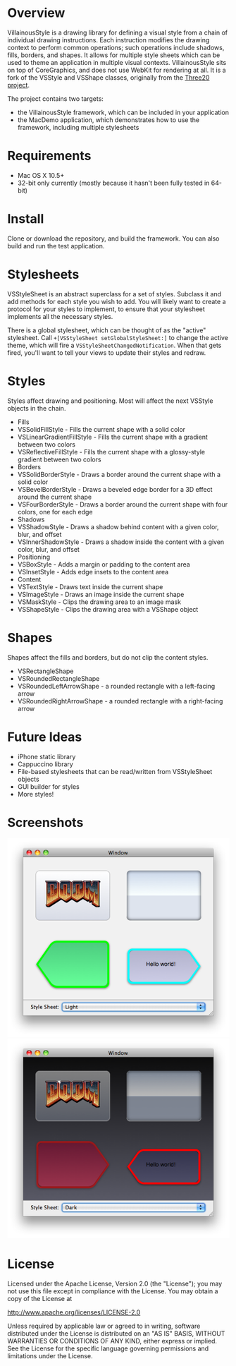 Overview
========

VillainousStyle is a drawing library for defining a visual style from a chain of individual drawing instructions. Each instruction modifies the drawing context to perform common operations; such operations include shadows, fills, borders, and shapes. It allows for multiple style sheets which can be used to theme an application in multiple visual contexts. VillainousStyle sits on top of CoreGraphics, and does not use WebKit for rendering at all. It is a fork of the VSStyle and VSShape classes, originally from the [Three20 project](http://github.com/joehewitt/three20).

The project contains two targets:

* the VillainousStyle framework, which can be included in your application
* the MacDemo application, which demonstrates how to use the framework, including multiple stylesheets

Requirements
============

* Mac OS X 10.5+
* 32-bit only currently (mostly because it hasn't been fully tested in 64-bit)

Install
=======

Clone or download the repository, and build the framework. You can also build and run the test application.

Stylesheets
===========

VSStyleSheet is an abstract superclass for a set of styles. Subclass it and add methods for each style you wish to add. You will likely want to create a protocol for your styles to implement, to ensure that your stylesheet implements all the necessary styles.

There is a global stylesheet, which can be thought of as the "active" stylesheet. Call `+[VSStyleSheet setGlobalStyleSheet:]` to change the active theme, which will fire a `VSStyleSheetChangedNotification`. When that gets fired, you'll want to tell your views to update their styles and redraw.

Styles
======

Styles affect drawing and positioning. Most will affect the next VSStyle objects in the chain.

* Fills
 * VSSolidFillStyle - Fills the current shape with a solid color
 * VSLinearGradientFillStyle - Fills the current shape with a gradient between two colors
 * VSReflectiveFillStyle - Fills the current shape with a glossy-style gradient between two colors
* Borders
 * VSSolidBorderStyle - Draws a border around the current shape with a solid color
 * VSBevelBorderStyle - Draws a beveled edge border for a 3D effect around the current shape
 * VSFourBorderStyle - Draws a border around the current shape with four colors, one for each edge
* Shadows
 * VSShadowStyle - Draws a shadow behind content with a given color, blur, and offset
 * VSInnerShadowStyle - Draws a shadow inside the content with a given color, blur, and offset
* Positioning
 * VSBoxStyle - Adds a margin or padding to the content area
 * VSInsetStyle - Adds edge insets to the content area
* Content
 * VSTextStyle - Draws text inside the current shape
 * VSImageStyle - Draws an image inside the current shape
 * VSMaskStyle - Clips the drawing area to an image mask
 * VSShapeStyle - Clips the drawing area with a VSShape object

Shapes
======

Shapes affect the fills and borders, but do not clip the content styles.

* VSRectangleShape
* VSRoundedRectangleShape
* VSRoundedLeftArrowShape - a rounded rectangle with a left-facing arrow
* VSRoundedRightArrowShape - a rounded rectangle with a right-facing arrow

Future Ideas
============

* iPhone static library
* Cappuccino library
* File-based stylesheets that can be read/written from VSStyleSheet objects
* GUI builder for styles
* More styles!

Screenshots
===========

![Light Test Style](http://github.com/amazingsyco/VillainousStyle/raw/master/Screenshots/light-test-style.png "Light Test Style") ![Dark Test Style](http://github.com/amazingsyco/VillainousStyle/raw/master/Screenshots/dark-test-style.png "Dark Test Style")

License
=======
Licensed under the Apache License, Version 2.0 (the "License"); you may not use this file except in compliance with the License. You may obtain a copy of the License at

http://www.apache.org/licenses/LICENSE-2.0

Unless required by applicable law or agreed to in writing, software distributed under the License is distributed on an "AS IS" BASIS, WITHOUT WARRANTIES OR CONDITIONS OF ANY KIND, either express or implied. See the License for the specific language governing permissions and limitations under the License.
